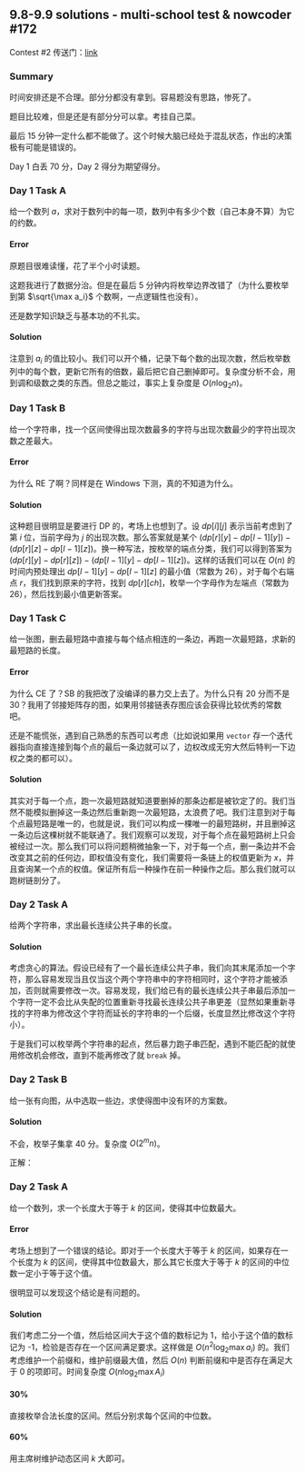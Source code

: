 
## 9.8-9.9 solutions - multi-school test & nowcoder #172
Contest #2 传送门：[link](https://www.nowcoder.com/acm/contest/172#question)

### Summary

时间安排还是不合理。部分分都没有拿到。容易题没有思路，惨死了。

题目比较难，但是还是有部分分可以拿。考挂自己菜。

最后 15 分钟一定什么都不能做了。这个时候大脑已经处于混乱状态，作出的决策极有可能是错误的。

Day 1 白丢 70 分，Day 2 得分为期望得分。

### Day 1 Task A

给一个数列 $a$，求对于数列中的每一项，数列中有多少个数（自己本身不算）为它的约数。

#### Error

原题目很难读懂，花了半个小时读题。

这题我进行了数据分治。但是在最后 5 分钟内将枚举边界改错了（为什么要枚举到第 $\sqrt{\max a_i}$ 个数啊，一点逻辑性也没有）。

还是数学知识缺乏与基本功的不扎实。

#### Solution

注意到 $a_i$ 的值比较小。我们可以开个桶，记录下每个数的出现次数，然后枚举数列中的每个数，更新它所有的倍数，最后把它自己删掉即可。复杂度分析不会，用到调和级数之类的东西。但总之能过，事实上复杂度是 $O(n\log_2n)$。

### Day 1 Task B

给一个字符串，找一个区间使得出现次数最多的字符与出现次数最少的字符出现次数之差最大。

#### Error

为什么 RE 了啊？同样是在 Windows 下测，真的不知道为什么。

#### Solution

这种题目很明显是要进行 DP 的，考场上也想到了。设 $dp[i][j]$ 表示当前考虑到了第 $i$ 位，当前字母为 $j$ 的出现次数。那么答案就是某个 $(dp[r][y]-dp[l-1][y])-(dp[r][z]-dp[l-1][z])$。换一种写法，按枚举的端点分类，我们可以得到答案为 $(dp[r][y]-dp[r][z])-(dp[l-1][y]-dp[l-1][z])$。这样的话我们可以在 $O(n)$ 的时间内预处理出 $dp[l-1][y]-dp[l-1][z]$ 的最小值（常数为 26），对于每个右端点 $r$，我们找到原来的字符，找到 $dp[r][ch]$，枚举一个字母作为左端点（常数为 26），然后找到最小值更新答案。

### Day 1 Task C

给一张图，删去最短路中直接与每个结点相连的一条边，再跑一次最短路，求新的最短路的长度。

#### Error

为什么 CE 了？SB 的我把改了没编译的暴力交上去了。为什么只有 20 分而不是 30？我用了邻接矩阵存的图，如果用邻接链表存图应该会获得比较优秀的常数吧。

还是不能慌张，遇到自己熟悉的东西可以考虑（比如说如果用 `vector` 存一个迭代器指向直接连接到每个点的最后一条边就可以了，边权改成无穷大然后特判一下边权之类的都可以）。

#### Solution

其实对于每一个点，跑一次最短路就知道要删掉的那条边都是被钦定了的。我们当然不能模拟删掉这一条边然后重新跑一次最短路，太浪费了吧。我们注意到对于每个点最短路是唯一的，也就是说，我们可以构成一棵唯一的最短路树，并且删掉这一条边后这棵树就不能联通了。我们观察可以发现，对于每个点在最短路树上只会被经过一次。那么我们可以将问题稍微抽象一下，对于每一个点，删一条边并不会改变其之前的任何边，即权值没有变化，我们需要将一条链上的权值更新为 $x$，并且查询某一个点的权值。保证所有后一种操作在前一种操作之后。那么我们就可以跑树链剖分了。

### Day 2 Task A

给两个字符串，求出最长连续公共子串的长度。

#### Solution

考虑贪心的算法。假设已经有了一个最长连续公共子串，我们向其末尾添加一个字符，那么容易发现当且仅当这个两个字符串中的字符相同时，这个字符才能被添加，否则就需要修改一次。容易发现，我们给已有的最长连续公共子串最后添加一个字符一定不会比从失配的位置重新寻找最长连续公共子串更差（显然如果重新寻找的字符串为修改这个字符而延长的字符串的一个后缀，长度显然比修改这个字符小）。

于是我们可以枚举两个字符串的起点，然后暴力跑子串匹配，遇到不能匹配的就使用修改机会修改，直到不能再修改了就 `break` 掉。

### Day 2 Task B

给一张有向图，从中选取一些边，求使得图中没有环的方案数。

#### Solution

不会，枚举子集拿 40 分。复杂度 $O(2^mn)$。

正解：

### Day 2 Task A

给一个数列，求一个长度大于等于 $k$ 的区间，使得其中位数最大。

#### Error

考场上想到了一个错误的结论。即对于一个长度大于等于 $k$ 的区间，如果存在一个长度为 $k$ 的区间，使得其中位数最大，那么其它长度大于等于 $k$ 的区间的中位数一定小于等于这个值。

很明显可以发现这个结论是有问题的。

#### Solution

我们考虑二分一个值，然后给区间大于这个值的数标记为 1，给小于这个值的数标记为 -1，检验是否存在一个区间满足要求。这样做是 $O(n^2\log_2\max a_i)$ 的。我们考虑维护一个前缀和，维护前缀最大值，然后 $O(n)$ 判断前缀和中是否存在满足大于 0 的项即可。时间复杂度 $O(n\log_2\max A_i)$

#### 30%

直接枚举合法长度的区间。然后分别求每个区间的中位数。

#### 60%

用主席树维护动态区间 $k$ 大即可。

<!--stackedit_data:
eyJoaXN0b3J5IjpbODIxMDMzNTAyXX0=
-->
